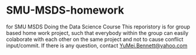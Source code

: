 # SMU-MSDS-homework
for SMU MSDS Doing the Data Science Course
This reporistory is for group based home work project, such that everybody within the group can easily colaborate with each other on the same project and not to cause conflict input/commit. 
If there is any question, contact YuMei.Bennett@yahoo.com
